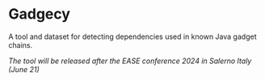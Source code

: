 # Gadgecy
A tool and dataset for detecting dependencies used in known Java gadget chains.

*The tool will be released after the EASE conference 2024 in Salerno Italy (June 21)*
